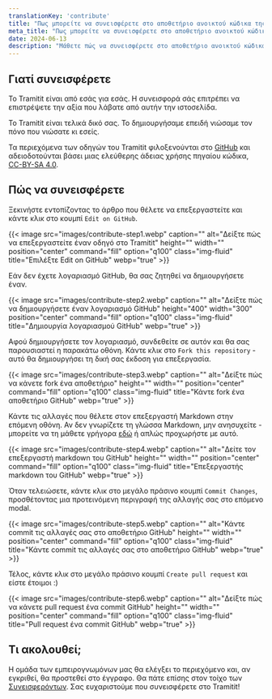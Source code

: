 ```yaml
---
translationKey: 'contribute'
title: "Πως μπορείτε να συνεισφέρετε στο αποθετήριο ανοικτού κώδικα της Tramitit"
meta_title: "Πως μπορείτε να συνεισφέρετε στο αποθετήριο ανοικτού κώδικα της Tramitit"
date: 2024-06-13
description: "Μάθετε πώς να συνεισφέρετε στο αποθετήριο ανοικτού κώδικα της Tramitit χρησιμοποιώντας τους μηχανισμούς commit και pull request του GitHub"
---  
```


## Γιατί συνεισφέρετε

Το Tramitit είναι από εσάς για εσάς. Η συνεισφορά σάς επιτρέπει να επιστρέψετε την αξία που λάβατε από αυτήν την ιστοσελίδα.

Το Tramitit είναι τελικά δικό σας. Το δημιουργήσαμε επειδή νιώσαμε τον πόνο που νιώσατε κι εσείς.

Τα περιεχόμενα των οδηγών του Tramitit φιλοξενούνται στο [GitHub](https://github.com/tramitit/guides) και αδειοδοτούνται βάσει μιας ελεύθερης άδειας χρήσης πηγαίου κώδικα, [CC-BY-SA 4.0](https://creativecommons.org/licenses/by-sa/4.0/).

## Πώς να συνεισφέρετε

Ξεκινήστε εντοπίζοντας το άρθρο που θέλετε να επεξεργαστείτε και κάντε κλικ στο κουμπί `Edit on GitHub`.

{{< image src="images/contribute-step1.webp" caption="" alt="Δείξτε πώς να επεξεργαστείτε έναν οδηγό στο Tramitit" height="" width="" position="center" command="fill" option="q100" class="img-fluid" title="Επιλέξτε Edit on GitHub" webp="true" >}}

Εάν δεν έχετε λογαριασμό GitHub, θα σας ζητηθεί να δημιουργήσετε έναν.

{{< image src="images/contribute-step2.webp" caption="" alt="Δείξτε πώς να δημιουργήσετε έναν λογαριασμό GitHub" height="400" width="300" position="center" command="fill" option="q100" class="img-fluid" title="Δημιουργία λογαριασμού GitHub" webp="true" >}}

Αφού δημιουργήσετε τον λογαριασμό, συνδεθείτε σε αυτόν και θα σας παρουσιαστεί η παρακάτω οθόνη. Κάντε κλικ στο `Fork this repository` - αυτό θα δημιουργήσει τη δική σας έκδοση για επεξεργασία.

{{< image src="images/contribute-step3.webp" caption="" alt="Δείξτε πώς να κάνετε fork ένα αποθετήριο" height="" width="" position="center" command="fill" option="q100" class="img-fluid" title="Κάντε fork ένα αποθετήριο GitHub" webp="true" >}}

Κάντε τις αλλαγές που θέλετε στον επεξεργαστή Markdown στην επόμενη οθόνη. Αν δεν γνωρίζετε τη γλώσσα Markdown, μην ανησυχείτε - μπορείτε να τη μάθετε γρήγορα [εδώ](https://docs.github.com/en/get-started/writing-on-github/getting-started-with-writing-and-formatting-on-github/basic-writing-and-formatting-syntax) ή απλώς προχωρήστε με αυτό.

{{< image src="images/contribute-step4.webp" caption="" alt="Δείτε τον επεξεργαστή markdown του GitHub" height="" width="" position="center" command="fill" option="q100" class="img-fluid" title="Επεξεργαστής markdown του GitHub" webp="true" >}}

Όταν τελειώσετε, κάντε κλικ στο μεγάλο πράσινο κουμπί `Commit Changes`, προσθέτοντας μια προτεινόμενη περιγραφή της αλλαγής σας στο επόμενο modal.

{{< image src="images/contribute-step5.webp" caption="" alt="Κάντε commit τις αλλαγές σας στο αποθετήριο GitHub" height="" width="" position="center" command="fill" option="q100" class="img-fluid" title="Κάντε commit τις αλλαγές σας στο αποθετήριο GitHub" webp="true" >}}

Τέλος, κάντε κλικ στο μεγάλο πράσινο κουμπί `Create pull request` και είστε έτοιμοι :)

{{< image src="images/contribute-step6.webp" caption="" alt="Δείξτε πώς να κάνετε pull request ένα commit GitHub" height="" width="" position="center" command="fill" option="q100" class="img-fluid" title="Pull request ένα commit GitHub" webp="true" >}}

## Τι ακολουθεί;

Η ομάδα των εμπειρογνωμόνων μας θα ελέγξει το περιεχόμενο και, αν εγκριθεί, θα προστεθεί στο έγγραφο. Θα πάτε επίσης στον τοίχο των [Συνεισφερόντων](/authors/). Σας ευχαριστούμε που συνεισφέρετε στο Tramitit!